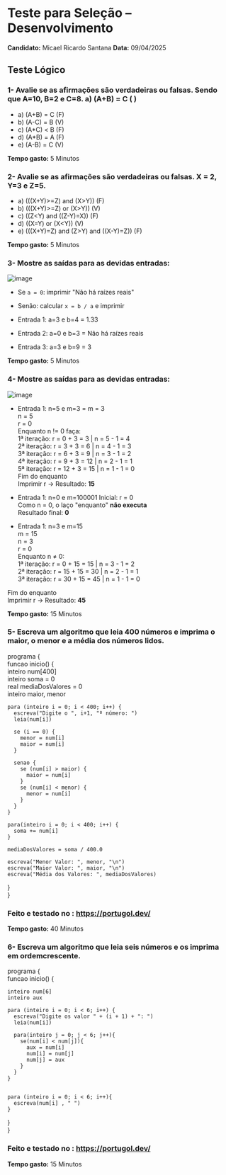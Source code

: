 # Teste para Seleção – Desenvolvimento

**Candidato:** Micael Ricardo Santana
**Data:** 09/04/2025 

##  Teste Lógico

### 1- Avalie se as afirmações são verdadeiras ou falsas. Sendo que A=10, B=2 e C=8. a) (A+B) = C ( )
- a) (A+B) = C (F)
- b) (A-C) = B (V)
- c) (A*C) < B (F)
- d) (A*B) = A (F)
- e) (A-B) = C (V)

**Tempo gasto:** 5 Minutos 

### 2- Avalie se as afirmações são verdadeiras ou falsas. X = 2, Y=3 e Z=5.

- a) (((X+Y)>=Z) and (X>Y)) (F)
- b) (((X+Y)>=Z) or (X>Y)) (V)
- c) ((Z<Y) and ((Z-Y)=X)) (F)
- d) ((X=Y) or (X<Y)) (V)
- e) (((X+Y)=Z) and (Z>Y) and ((X-Y)=Z)) (F)

**Tempo gasto:** 5 Minutos 

### 3- Mostre as saídas para as devidas entradas:
![image](https://github.com/user-attachments/assets/d359b0f8-0102-4aac-a9d2-3b31e4d6e3f9)


- Se `a = 0`: imprimir "Não há raízes reais"
- Senão: calcular `x = b / a` e imprimir
  
- Entrada 1: a=3 e b=4 = 1.33
- Entrada 2: a=0 e b=3 = Não há raízes reais
- Entrada 3: a=3 e b=9 = 3

**Tempo gasto:** 5 Minutos
  
### 4- Mostre as saídas para as devidas entradas:

![image](https://github.com/user-attachments/assets/6c86a8af-ba27-4463-a829-fc3ca269d293)

- Entrada 1: n=5 e m=3 =
m = 3  
n = 5  
r = 0  
Enquanto n != 0 faça:  
1ª iteração: r = 0 + 3 = 3   | n = 5 - 1 = 4  
2ª iteração: r = 3 + 3 = 6   | n = 4 - 1 = 3  
3ª iteração: r = 6 + 3 = 9   | n = 3 - 1 = 2  
4ª iteração: r = 9 + 3 = 12  | n = 2 - 1 = 1  
5ª iteração: r = 12 + 3 = 15 | n = 1 - 1 = 0  
Fim do enquanto  
Imprimir r → Resultado: **15**
    
- Entrada 1: n=0 e m=100001
  Inicial: r = 0  
  Como n = 0, o laço "enquanto" **não executa**  
  Resultado final: **0**
  
- Entrada 1: n=3 e m=15  
 m = 15  
 n = 3  
 r = 0  
Enquanto n ≠ 0:  
1ª iteração: r = 0 + 15 = 15   | n = 3 - 1 = 2   
2ª iteração: r = 15 + 15 = 30  | n = 2 - 1 = 1  
3ª iteração: r = 30 + 15 = 45  | n = 1 - 1 = 0  
  
Fim do enquanto  
Imprimir r → Resultado: **45**  
  
**Tempo gasto:** 15 Minutos

### 5- Escreva um algoritmo que leia 400 números e imprima o maior, o menor e a média dos números lidos.

programa {  
  funcao inicio() {  
    inteiro num[400]   
    inteiro soma = 0  
    real mediaDosValores = 0  
    inteiro maior, menor  
    
    para (inteiro i = 0; i < 400; i++) {  
      escreva("Digite o ", i+1, "º número: ")  
      leia(num[i])  
        
      se (i == 0) {  
        menor = num[i]  
        maior = num[i]  
      }  

      senao {  
        se (num[i] > maior) {  
          maior = num[i]  
        }  
        se (num[i] < menor) {  
          menor = num[i]  
        }  
      }    
    }  
    
    para(inteiro i = 0; i < 400; i++) {  
      soma += num[i]  
    }  
    
    mediaDosValores = soma / 400.0     
    
    escreva("Menor Valor: ", menor, "\n")  
    escreva("Maior Valor: ", maior, "\n")  
    escreva("Média dos Valores: ", mediaDosValores)  
  }   
}  

### Feito e testado no : https://portugol.dev/

**Tempo gasto:** 40 Minutos

### 6- Escreva um algoritmo que leia seis números e os imprima em ordemcrescente.

programa {  
  funcao inicio() {  

    inteiro num[6]  
    inteiro aux  

    para (inteiro i = 0; i < 6; i++) {  
      escreva("Digite os valor " + (i + 1) + ": ")  
      leia(num[i])  
    
      para(inteiro j = 0; j < 6; j++){  
        se(num[i] < num[j]){  
          aux = num[i]  
          num[i] = num[j]  
          num[j] = aux  
        }    
      }  
    }   
  
  
    para (inteiro i = 0; i < 6; i++){  
      escreva(num[i] , " ")  
    }    
  }  
}  
### Feito e testado no : https://portugol.dev/

**Tempo gasto:** 15 Minutos




  


